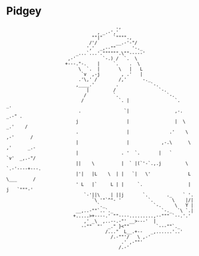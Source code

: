# Pidgey
                                             .,
                                      , _.-','
                                    ""|"    `"""".,
                                   /'/       __.-'-"/
                                  ','  _,--""      '-._
                              _...`...'."""""".\""-----'
                           ,-'          `-.) /  `.  \
                          +---."-.    |     `.    .  \
                               \  `.  |       \   |   L
                                `v  ,-j        , .'   |
                               .'\,' /        /,'      -._
                              ,____.'        .            `-.
                                  |         /                `-.
                                 /          `.                  `-.
                                /             `. |                 `.                  _.
                               .                `|                 ,-.             _.-" .
                              j                  |                 |  \         _.'    /
                              .                  |               .'    \     ,-'      /
                              |                  |            ,-.\      \  ,'      _.-
                              |                . '  `.       |   `      `v'  _,.-"/
                              ||    \          |  ` |(`'-`.,.j         \ `.-'----+---.
                              |'|   |L    \  | |   `|   \'              L \___      /
                              ' L   |`     L | |     `.                 | j   `"""-'
                                 `-'||\    | ||j       `.       ._    ` '.
                                    `\ '"`^"- '          `.       \    |/|
                                      `._                  `-.     \   Y |
                              __,..-""`..`._                  `-._  `\ `.|
                             +.....>+----.' ""----.........,--""" `--.'.'
                                 ,' _\  ,..--.-"' __>---'  |
                                --""  "'  _." }<""          `---""`._
                                         /..."  L__.+--   _,......'..'
                                           /.-""'/   \ ,-'
                                               .' ,-""'
                                              /.-' 
